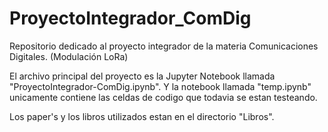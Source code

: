 # ProyectoIntegrador_ComDig

Repositorio dedicado al proyecto integrador de la materia Comunicaciones Digitales. (Modulación LoRa)

El archivo principal del proyecto es la Jupyter Notebook llamada "ProyectoIntegrador-ComDig.ipynb". Y la notebook llamada "temp.ipynb" unicamente contiene las celdas de codigo que todavia se estan testeando.

Los paper's y los libros utilizados estan en el directorio "Libros".

